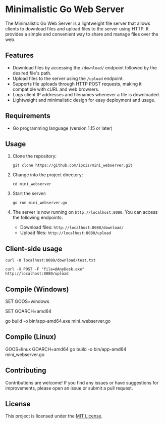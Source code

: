
# Minimalistic Go Web Server

The Minimalistic Go Web Server is a lightweight file server that allows clients to download files and upload files to the server using HTTP. It provides a simple and convenient way to share and manage files over the web.

## Features

- Download files by accessing the `/download/` endpoint followed by the desired file's path.
- Upload files to the server using the `/upload` endpoint.
- Supports file uploads through HTTP POST requests, making it compatible with cURL and web browsers.
- Logs client IP addresses and filenames whenever a file is downloaded.
- Lightweight and minimalistic design for easy deployment and usage.

## Requirements

- Go programming language (version 1.15 or later)

## Usage

1. Clone the repository:

   ```shell
   git clone https://github.com/ipcis/mini_webserver.git
   ```

2. Change into the project directory:

   ```shell
   cd mini_webserver
   ```

3. Start the server:

   ```shell
   go run mini_webserver.go
   ```

4. The server is now running on `http://localhost:8080`. You can access the following endpoints:

   - Download files: `http://localhost:8080/download/`
   - Upload files: `http://localhost:8080/upload`



## Client-side usage
<code>curl -O localhost:8080/download/test.txt</code>

<code>curl -X POST -F "file=@AnyDesk.exe" http://localhost:8080/upload</code>


## Compile (Windows)
SET GOOS=windows

SET GOARCH=amd64

go build -o bin/app-amd64.exe mini_webserver.go

## Compile (Linux)
GOOS=linux GOARCH=amd64 go build -o bin/app-amd64 mini_webserver.go

## Contributing

Contributions are welcome! If you find any issues or have suggestions for improvements, please open an issue or submit a pull request.

## License

This project is licensed under the [MIT License](LICENSE).



